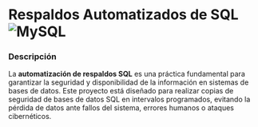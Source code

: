  #  Respaldos Automatizados de SQL ![MySQL](https://img.shields.io/badge/MySQL-00000F?style=for-the-badge&logo=mysql&logoColor=white)
 
###  Descripción

La **automatización de respaldos SQL** es una práctica fundamental para garantizar la seguridad y disponibilidad de la información en sistemas de bases de datos. Este proyecto está diseñado para realizar copias de seguridad de bases de datos SQL en intervalos programados, evitando la pérdida de datos ante fallos del sistema, errores humanos o ataques cibernéticos.

